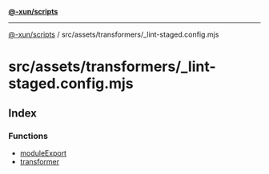 [**@-xun/scripts**](../../../../README.md)

***

[@-xun/scripts](../../../../README.md) / src/assets/transformers/\_lint-staged.config.mjs

# src/assets/transformers/\_lint-staged.config.mjs

## Index

### Functions

- [moduleExport](functions/moduleExport.md)
- [transformer](functions/transformer.md)

